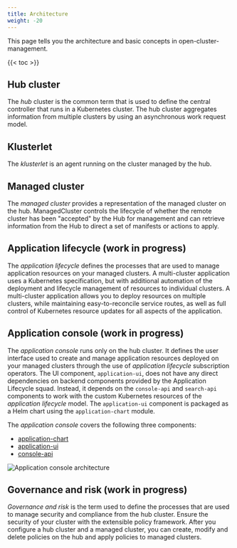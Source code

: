 ```yaml
---
title: Architecture
weight: -20
---
```


This page tells you the architecture and basic concepts in open-cluster-management.

<!-- spellchecker-disable -->

{{< toc >}}

<!-- spellchecker-enable -->

## Hub cluster

The _hub_ cluster is the common term that is used to define the central controller that runs in a Kubernetes cluster.
The hub cluster aggregates information from multiple clusters by using an asynchronous work request model.


## Klusterlet

The _klusterlet_ is an agent running on the cluster managed by the hub.


## Managed cluster

The _managed cluster_ provides a representation of the managed cluster on the hub. ManagedCluster controls the lifecycle of whether the remote cluster has been "accepted" by the Hub for management and can retrieve information from the Hub to direct a set of manifests or actions to apply.


## Application lifecycle (work in progress)

The _application lifecycle_ defines the processes that are used to manage application resources on your managed clusters.
A multi-cluster application uses a Kubernetes specification, but with additional automation of the deployment and lifecycle management of resources to individual clusters.
A multi-cluster application allows you to deploy resources on multiple clusters, while maintaining easy-to-reconcile service routes, as well as full control of Kubernetes resource updates for all aspects of the application.


## Application console (work in progress)

The _application console_ runs only on the hub cluster. It defines the user interface used to create and manage application resources deployed on your managed clusters through the use of _application lifecycle_ subscription operators. The UI component, `application-ui`, does not have any direct dependencies on backend components provided by the Application Lifecycle squad. Instead, it depends on the `console-api` and `search-api` components to work with the custom Kubernetes resources of the _application lifecycle_ model. The `application-ui` component is packaged as a Helm chart using the `application-chart` module.

The _application console_ covers the following three components:
- [application-chart](https://github.com/open-cluster-management/application-chart)
- [application-ui](https://github.com/open-cluster-management/application-ui)
- [console-api](https://github.com/open-cluster-management/console-api)

![Application console architecture](../../app-lifecycle-ui-arch.png)


## Governance and risk (work in progress)

_Governance and risk_ is the term used to define the processes that are used to manage security and compliance from the hub cluster. Ensure the security of your cluster with the extensible policy framework. After you configure a hub cluster and a managed cluster, you can create, modify and delete policies on the hub and apply policies to managed clusters.
